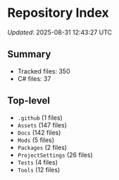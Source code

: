 # Repository Index

_Updated_: 2025-08-31 12:43:27 UTC

## Summary
- Tracked files: 350
- C# files: 37

## Top-level
- `.github` (1 files)
- `Assets` (147 files)
- `Docs` (142 files)
- `Mods` (5 files)
- `Packages` (2 files)
- `ProjectSettings` (26 files)
- `Tests` (4 files)
- `Tools` (12 files)

